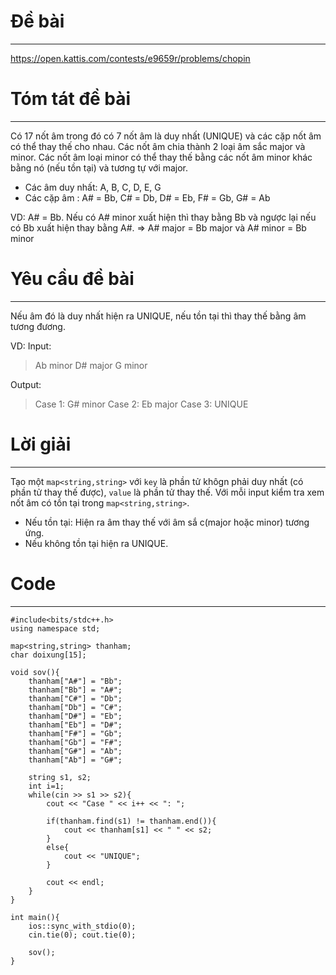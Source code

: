# Đề bài
---
https://open.kattis.com/contests/e9659r/problems/chopin

# Tóm tát đề bài
---
Có 17 nốt âm trong đó có 7 nốt âm là duy nhất (UNIQUE) và các cặp nốt âm có thể thay thế cho nhau. Các nốt âm chia thành 2 loại âm sắc major và minor. Các nốt âm loại minor có thể thay thế bằng các nốt âm minor khác bằng nó (nếu tồn tại) và tương tự với major.

- Các âm duy nhất: A, B, C, D, E, G
- Các cặp âm : A# = Bb, C# = Db, D# = Eb, F# = Gb, G# = Ab

VD: A# = Bb. Nếu có A# minor xuất hiện thì thay bằng Bb và ngược lại nếu có Bb xuất hiện thay bằng A#.
=> A# major = Bb major và A# minor = Bb minor

# Yêu cầu đề bài
---
Nếu âm đó là duy nhất hiện ra UNIQUE, nếu tồn tại thì thay thế bằng âm tương đương.

VD:
Input:
> Ab minor
D# major
G minor

Output:
> Case 1: G# minor
Case 2: Eb major
Case 3: UNIQUE

# Lời giải
---
Tạo một `map<string,string>` với `key` là phần tử khôgn phải duy nhất (có phần tử thay thế được), `value` là phần tử thay thế.
Với mỗi input kiểm tra xem nốt âm có tồn tại trong `map<string,string>`.
- Nếu tồn tại: Hiện ra âm thay thế với âm sắ c(major hoặc minor) tương ứng.
- Nếu không tồn tại hiện ra UNIQUE.

# Code
---
    #include<bits/stdc++.h>
    using namespace std;
    
    map<string,string> thanham;
    char doixung[15];
    
    void sov(){
        thanham["A#"] = "Bb";
        thanham["Bb"] = "A#";
        thanham["C#"] = "Db";
        thanham["Db"] = "C#";
        thanham["D#"] = "Eb";
        thanham["Eb"] = "D#";
        thanham["F#"] = "Gb";
        thanham["Gb"] = "F#";
        thanham["G#"] = "Ab";
        thanham["Ab"] = "G#";
    
        string s1, s2;
        int i=1;
        while(cin >> s1 >> s2){
            cout << "Case " << i++ << ": ";
    
            if(thanham.find(s1) != thanham.end()){
                cout << thanham[s1] << " " << s2;
            }
            else{
                cout << "UNIQUE";
            }
    
            cout << endl;
        }
    }
    
    int main(){
        ios::sync_with_stdio(0);
        cin.tie(0); cout.tie(0);
    
        sov();
    }